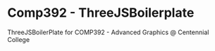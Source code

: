 # Comp392 - ThreeJSBoilerplate

ThreeJSBoilerPlate for COMP392 - Advanced Graphics @ Centennial College
